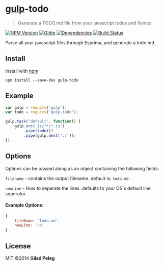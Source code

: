 # [gulp](https://github.com/wearefractal/gulp)-todo
> Generate a TODO.md file from your javascript todos and fixmes

[![NPM Version](http://img.shields.io/npm/v/gulp-todo.svg)](https://npmjs.org/package/gulp-todo)
[![Gittip](http://img.shields.io/gittip/pgilad.svg)](https://www.gittip.com/pgilad/)
[![Dependencies](http://img.shields.io/gemnasium/pgilad/gulp-todo.svg)](https://gemnasium.com/pgilad/gulp-todo)
[![Build Status](https://travis-ci.org/pgilad/gulp-todo.svg?branch=master)](https://travis-ci.org/pgilad/gulp-todo)

Parse all your javascript files through Esprima, and generate a todo.md

## Install

Install with [npm](https://npmjs.org/package/gulp-todo)

```
npm install --save-dev gulp-todo
```

## Example

```js
var gulp = require('gulp');
var todo = require('gulp-todo');

gulp.task('default', function() {
    gulp.src('js/**/*.js')
        .pipe(todo())
        .pipe(gulp.dest('./'));
});
```

## Options

Options can be passed along as an object containing the following fields:

`filename` - contains the output filename. default is: `todo.md`.

`newLine` - How to seperate the lines. defaults to your OS's default line seperator.


#### Example Options:

```js
{
    fileName: 'todo.md',
    newLine: '\n'
}
```

## License

MIT ©2014 **Gilad Peleg**

